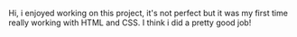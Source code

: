 Hi, i enjoyed working on this project, it's not perfect but it was my first time really working with HTML and CSS. I think i did a pretty good job! 